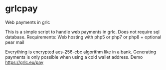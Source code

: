 # grlcpay
Web payments in grlc

This is a simple script to handle web payments in grlc.
Does not require sql database.
Requirements: Web hosting with php5 or php7 or php8 + optional pear mail

Everything is encrypted aes-256-cbc algorithm like in a bank.
Generating payments is only possible when using a cold wallet address.
Demo https://grlc.eu/pay
